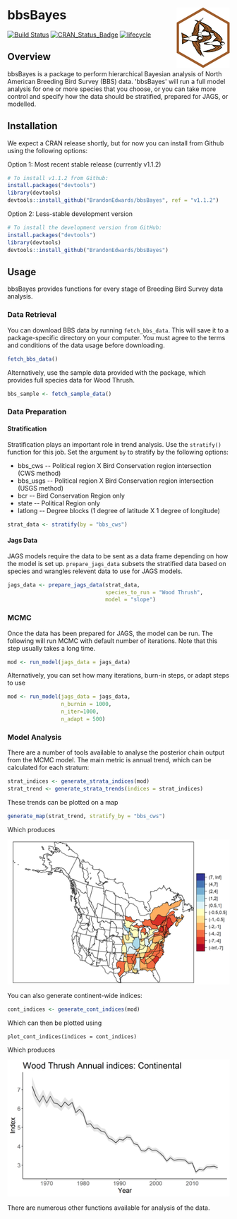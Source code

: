 # bbsBayes <img src="man/figures/logo.png" align="right" />

[![Build Status](https://travis-ci.org/BrandonEdwards/bbsBayes.svg?branch=master)](https://travis-ci.org/BrandonEdwards/bbsBayes)
[![CRAN\_Status\_Badge](http://www.r-pkg.org/badges/version/bbsBayes)](https://cran.r-project.org/package=bbsBayes)
[![lifecycle](https://img.shields.io/badge/lifecycle-maturing-blue.svg)](https://www.tidyverse.org/lifecycle/#maturing)

## Overview
bbsBayes is a package to perform hierarchical Bayesian analysis of North American Breeding Bird Survey (BBS) data. 'bbsBayes' will run a full model analysis for one or more species that you choose, or you can take more control and specify how the data should be stratified, prepared for JAGS, or modelled. 

## Installation

We expect a CRAN release shortly, but for now you can install from Github using the following options:

Option 1: Most recent stable release (currently v1.1.2)
``` r
# To install v1.1.2 from Github:
install.packages("devtools")
library(devtools)
devtools::install_github("BrandonEdwards/bbsBayes", ref = "v1.1.2")
```

Option 2: Less-stable development version
``` r
# To install the development version from GitHub:
install.packages("devtools")
library(devtools)
devtools::install_github("BrandonEdwards/bbsBayes")
```

## Usage

bbsBayes provides functions for every stage of Breeding Bird Survey data analysis.

### Data Retrieval 
You can download BBS data by running `fetch_bbs_data`. This will save it to a
package-specific directory on your computer. You must agree to the terms and conditions of the data usage before downloading.

``` r
fetch_bbs_data()
```

Alternatively, use the sample data provided with the package, which provides full species data for Wood Thrush.

```r
bbs_sample <- fetch_sample_data()
```

### Data Preparation
#### Stratification
Stratification plays an important role in trend analysis. Use the `stratify()` function for this job. Set the argument `by` to stratify by the following options:
* bbs_cws -- Political region X Bird Conservation region intersection (CWS method)
* bbs_usgs -- Political region X Bird Conservation region intersection (USGS method)
* bcr -- Bird Conservation Region only
* state -- Political Region only
* latlong -- Degree blocks (1 degree of latitude X 1 degree of longitude)

``` r
strat_data <- stratify(by = "bbs_cws")
```

#### Jags Data
JAGS models require the data to be sent as a data frame depending on how the model is set up. `prepare_jags_data` subsets the stratified data based on species and wrangles relevent data to use for JAGS models.

``` r
jags_data <- prepare_jags_data(strat_data, 
                               species_to_run = "Wood Thrush", 
                               model = "slope")
```

### MCMC
Once the data has been prepared for JAGS, the model can be run. The following will run MCMC with default number of iterations. Note that this step usually takes a long time.

``` r
mod <- run_model(jags_data = jags_data)
```

Alternatively, you can set how many iterations, burn-in steps, or adapt steps to use
``` r
mod <- run_model(jags_data = jags_data,
                 n_burnin = 1000,
                 n_iter=1000,
                 n_adapt = 500)
```

### Model Analysis
There are a number of tools available to analyse the posterior chain output from the MCMC model. The main metric is annual trend, which can be calculated for each stratum:
``` r
strat_indices <- generate_strata_indices(mod)
strat_trend <- generate_strata_trends(indices = strat_indices)
```

These trends can be plotted on a map
``` r
generate_map(strat_trend, stratify_by = "bbs_cws")
```

Which produces

<img src="man/figures/WOTH-map.png" />

You can also generate continent-wide indices:
```r
cont_indices <- generate_cont_indices(mod)
```

Which can then be plotted using
```
plot_cont_indices(indices = cont_indices)
```

Which produces

<img src = "man/figures/WOTH-cont-index.png" />

There are numerous other functions available for analysis of the data.
